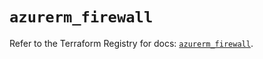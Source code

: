 # `azurerm_firewall`

Refer to the Terraform Registry for docs: [`azurerm_firewall`](https://registry.terraform.io/providers/hashicorp/azurerm/4.42.0/docs/resources/firewall).
